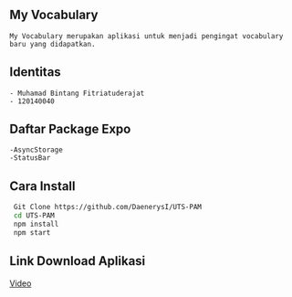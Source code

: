 ## My Vocabulary
    My Vocabulary merupakan aplikasi untuk menjadi pengingat vocabulary baru yang didapatkan.

## Identitas
    - Muhamad Bintang Fitriatuderajat
    - 120140040
    
## Daftar Package Expo
    -AsyncStorage
    -StatusBar
    
## Cara Install
   ```sh
    Git Clone https://github.com/DaenerysI/UTS-PAM
    cd UTS-PAM
    npm install
    npm start
   ```
 
 ## Link Download Aplikasi
  [Video](https://drive.google.com/drive/folders/1o8GzoYV6fqMFgt7yEX1jbWEAhZb1PkCD?usp=sharing)
